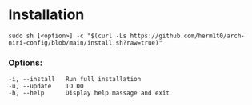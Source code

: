 # Installation

```shell
sudo sh [<option>] -c "$(curl -Ls https://github.com/herm1t0/arch-niri-config/blob/main/install.sh?raw=true)"
```

### Options:

	-i, --install 	Run full installation
	-u, --update    TO DO
	-h, --help      Display help massage and exit
